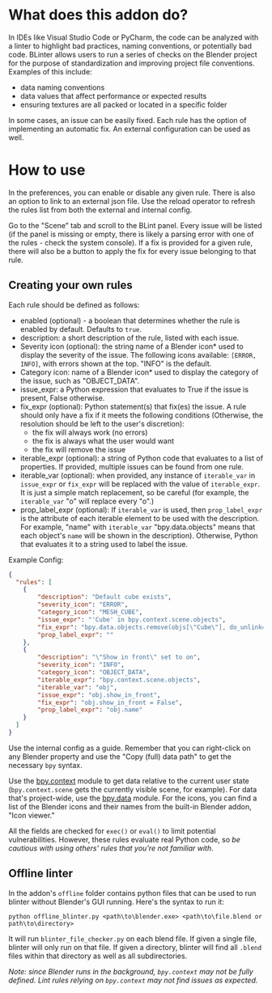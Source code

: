 # What does this addon do?

In IDEs like Visual Studio Code or PyCharm, the code can be analyzed with a linter to highlight bad practices, naming conventions, or potentially bad code.
BLinter allows users to run a series of checks on the Blender project for the purpose of standardization and improving project file conventions. Examples of this include:

- data naming conventions
- data values that affect performance or expected results
- ensuring textures are all packed or located in a specific folder

In some cases, an issue can be easily fixed. Each rule has the option of implementing an automatic fix. An external configuration can be used as well.

# How to use
In the preferences, you can enable or disable any given rule. There is also an option to link to an external json file.
Use the reload operator to refresh the rules list from both the external and internal config.

Go to the "Scene" tab and scroll to the BLint panel.
Every issue will be listed (if the panel is missing or empty, there is likely a parsing error with one of the rules - check the system console).
If a fix is provided for a given rule, there will also be a button to apply the fix for every issue belonging to that rule.

## Creating your own rules

Each rule should be defined as follows:

- enabled (optional) - a boolean that determines whether the rule is enabled by default. Defaults to `true`.
- description: a short description of the rule, listed with each issue.
- Severity icon (optional): the string name of a Blender icon* used to display the severity of the issue.
The following icons available: `[ERROR, INFO]`, with errors shown at the top.
"INFO" is the default.
- Category icon: name of a Blender icon* used to display the category of the issue, such as "OBJECT_DATA".
- issue_expr: a Python expression that evaluates to True if the issue is present, False otherwise.
- fix_expr (optional): Python statement(s) that fix(es) the issue. A rule should only have a fix if it meets the following conditions (Otherwise, the resolution should be left to the user's discretion):
  - the fix will always work (no errors)
  - the fix is always what the user would want
  - the fix will remove the issue
- iterable_expr (optional): a string of Python code that evaluates to a list of  properties. If provided, multiple issues can be found from one rule.
- iterable_var (optional): when provided, any instance of `iterable_var` in `issue_expr` or `fix_expr` will be replaced with the value of `iterable_expr`. It is just a simple match replacement, so be careful (for example, the `iterable_var` "o" will replace every "o".)
- prop_label_expr (optional): If `iterable_var` is used, then `prop_label_expr` is the attribute of each iterable element to be used with the description. 
For example, "name" with `iterable_var` "bpy.data.objects" means that each object's `name` will be shown in the description). 
Otherwise, Python that evaluates it to a string used to label the issue.

Example Config:
```json
{
  "rules": [
    {
        "description": "Default cube exists",
        "severity_icon": "ERROR",
        "category_icon": "MESH_CUBE",
        "issue_expr": "'Cube' in bpy.context.scene.objects",
        "fix_expr": "bpy.data.objects.remove(objs[\"Cube\"], do_unlink=True)",
        "prop_label_expr": ""
    },
    {
        "description": "\"Show in front\" set to on",
        "severity_icon": "INFO",
        "category_icon": "OBJECT_DATA",
        "iterable_expr": "bpy.context.scene.objects",
        "iterable_var": "obj",
        "issue_expr": "obj.show_in_front",
        "fix_expr": "obj.show_in_front = False",
        "prop_label_expr": "obj.name"
    }
  ]
}
```

Use the internal config as a guide. Remember that you can right-click on any Blender property and use the "Copy (full) data path" to get the necessary `bpy` syntax.

Use the [bpy.context](https://docs.blender.org/api/current/bpy.context.html) module to get data relative to the current user state (`bpy.context.scene` gets the currently visible scene, for example). For data that's project-wide, use the [bpy.data](https://docs.blender.org/api/current/bpy.data.html) module.
For the icons, you can find a list of the Blender icons and their names from the built-in Blender addon, "Icon viewer."

All the fields are checked for `exec()` or `eval()` to limit potential vulnerabilities. However, these rules evaluate real Python code, so _be cautious with using others' rules that you're not familiar with_.

## Offline linter
In the addon's `offline` folder contains python files that can be used to run blinter without Blender's GUI running.
Here's the syntax to run it:
```commandline
python offline_blinter.py <path\to\blender.exe> <path\to\file.blend or path\to\directory>
```
It will run `blinter_file_checker.py` on each blend file. If given a single file, blinter will only run on that file.
If given a directory, blinter will find all `.blend` files within that directory as well as all subdirectories.

*Note: since Blender runs in the background, `bpy.context` may not be fully defined.
Lint rules relying on `bpy.context` may not find issues as expected.*

